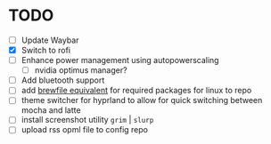 # TODO

- [ ] Update Waybar
- [x] Switch to rofi
- [ ] Enhance power management using autopowerscaling
  - [ ] nvidia optimus manager?
- [ ] Add bluetooth support
- [ ] add [brewfile equivalent](https://superuser.com/questions/1061612/how-do-you-make-a-list-file-for-pacman-to-install-from)
for required packages for linux to repo
- [ ] theme switcher for hyprland to allow for quick switching between
mocha and latte
- [ ] install screenshot utility `grim` | `slurp`
- [ ] upload rss opml file to config repo
